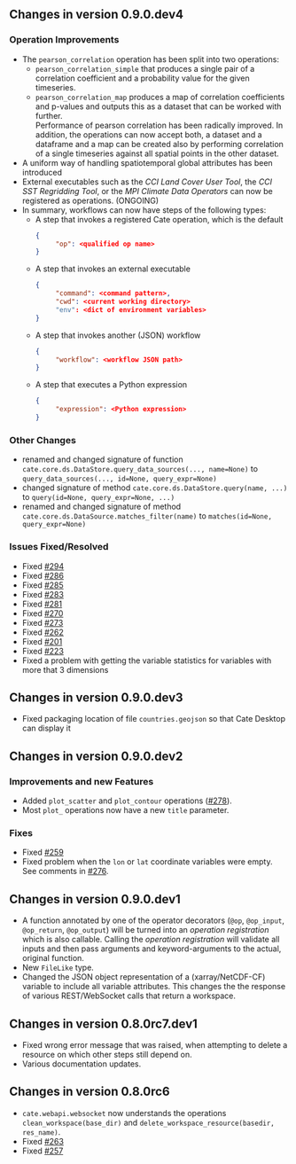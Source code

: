 ## Changes in version 0.9.0.dev4

### Operation Improvements

* The `pearson_correlation` operation has been split into two operations:
  * `pearson_correlation_simple` that produces a single pair of a correlation
    coefficient and a probability value for the given timeseries.
  * `pearson_correlation_map` produces a map of correlation coefficients and p-values
    and outputs this as a dataset that can be worked with further.    
  Performance of pearson correlation has been radically improved. In addition, the operations can now
  accept both, a dataset and a dataframe and a map can be created also by
  performing correlation of a single timeseries against all spatial points in the
  other dataset.
* A uniform way of handling spatiotemporal global attributes has been introduced
* External executables such as the *CCI Land Cover User Tool*, the *CCI SST Regridding Tool*, or
  the *MPI Climate Data Operators* can now be registered as operations. (ONGOING)
* In summary, workflows can now have steps of the following types:
  - A step that invokes a registered Cate operation, which is the default
    ```json
    {
         "op": <qualified op name>
    } 
    ```
  - A step that invokes an external executable
    ```json
    {
         "command": <command pattern>,
         "cwd": <current working directory>
         "env": <dict of environment variables>
    } 
    ```
  - A step that invokes another (JSON) workflow
    ```json
    {
         "workflow": <workflow JSON path>
    } 
    ```
  - A step that executes a Python expression
    ```json
    {
         "expression": <Python expression>
    } 
    ```

### Other Changes

* renamed and changed signature of function `cate.core.ds.DataStore.query_data_sources(..., name=None)` 
  to `query_data_sources(..., id=None, query_expr=None)`
* changed signature of method `cate.core.ds.DataStore.query(name, ...)` to `query(id=None, query_expr=None, ...)`
* renamed and changed signature of method `cate.core.ds.DataSource.matches_filter(name)` to `matches(id=None, query_expr=None)`

### Issues Fixed/Resolved

* Fixed [#294](https://github.com/CCI-Tools/cate-core/issues/294)
* Fixed [#286](https://github.com/CCI-Tools/cate-core/issues/286)
* Fixed [#285](https://github.com/CCI-Tools/cate-core/issues/285)
* Fixed [#283](https://github.com/CCI-Tools/cate-core/issues/283)
* Fixed [#281](https://github.com/CCI-Tools/cate-core/issues/281)
* Fixed [#270](https://github.com/CCI-Tools/cate-core/issues/270)
* Fixed [#273](https://github.com/CCI-Tools/cate-core/issues/273)
* Fixed [#262](https://github.com/CCI-Tools/cate-core/issues/262)
* Fixed [#201](https://github.com/CCI-Tools/cate-core/issues/201)
* Fixed [#223](https://github.com/CCI-Tools/cate-core/issues/223)
* Fixed a problem with getting the variable statistics for variables with more that 3 dimensions

## Changes in version 0.9.0.dev3

* Fixed packaging location of file `countries.geojson` so that Cate Desktop can display it

## Changes in version 0.9.0.dev2

### Improvements and new Features

* Added `plot_scatter` and `plot_contour` operations ([#278](https://github.com/CCI-Tools/cate-core/issues/278)).
* Most `plot_` operations now have a new `title` parameter.

### Fixes

* Fixed [#259](https://github.com/CCI-Tools/cate-core/issues/259)
* Fixed problem when the `lon` or `lat` coordinate variables were empty.
  See comments in [#276](https://github.com/CCI-Tools/cate-core/issues/276).

## Changes in version 0.9.0.dev1

* A function annotated by one of the operator decorators (`@op`, `@op_input`, `@op_return`, `@op_output`) 
  will be turned into an *operation registration* which is also callable.
  Calling the *operation registration* will validate all inputs and then pass arguments and 
  keyword-arguments to the actual, original function.
* New `FileLike` type.    
* Changed the JSON object representation of a (xarray/NetCDF-CF) variable to include all variable 
  attributes. This changes the the response of various REST/WebSocket calls that return a workspace.
  
## Changes in version 0.8.0rc7.dev1

* Fixed wrong error message that was raised, when attempting to delete a resource on which other steps 
  still depend on.
* Various documentation updates.

## Changes in version 0.8.0rc6

* `cate.webapi.websocket` now understands the operations 
  `clean_workspace(base_dir)` and `delete_workspace_resource(basedir, res_name)`.
* Fixed [#263](https://github.com/CCI-Tools/cate-core/issues/263)
* Fixed [#257](https://github.com/CCI-Tools/cate-core/issues/257)
